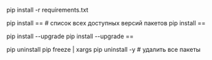 
pip install -r requirements.txt

pip install <package>==  # список всех доступных версий пакетов
pip install <package>==<version>

pip install --upgrade <package>
pip install --upgrade <package>==<version>


pip uninstall <package>
pip freeze | xargs pip uninstall -y  # удалить все пакеты

